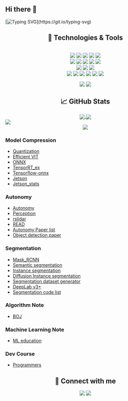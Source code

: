 ## Hi there 👋

<!--
**jisun3678/jisun3678** is a ✨ _special_ ✨ repository because its `README.md` (this file) appears on your GitHub profile.

Here are some ideas to get you started:

- 🔭 I’m currently working on ...
- 🌱 I’m currently learning ...
- 👯 I’m looking to collaborate on ...
- 🤔 I’m looking for help with ...
- 💬 Ask me about ...
- 📫 How to reach me: ...
- 😄 Pronouns: ...
- ⚡ Fun fact: ...
-->


[![Typing SVG](https://readme-typing-svg.demolab.com?font=Alkatra&weight=500&size=45&duration=3000&pause=3&color=6994CDEE&center=true&multiline=true&width=1000&height=120&lines=Hi+there!+I'm+Jisun.;Nice+to+meet+you!)](https://git.io/typing-svg)

<div align="center">
  <h2>🔧 Technologies & Tools</h2>
</div>

<div align="center"> 
  <br/>

<img src="https://img.shields.io/badge/Python-3776AB?style=for-the-badge&logo=Python&logoColor=white">
<img src="https://img.shields.io/badge/C-00599C?style=for-the-badge&logo=C&logoColor=white">
<img src="https://img.shields.io/badge/C++-00599C?style=for-the-badge&logo=C%2B%2B&logoColor=white"> 
<img src="https://img.shields.io/badge/JAVA-007396?style=for-the-badge&logo=Java&logoColor=white"> 
<img src="https://img.shields.io/badge/JavaScript-F7DF1E?style=for-the-badge&logo=JavaScript&logoColor=white"> <br>

<img src="https://img.shields.io/badge/ROS-22314E?style=for-the-badge&logo=ros&logoColor=white">
<img src="https://img.shields.io/badge/ROS2-22314E?style=for-the-badge&logo=ros&logoColor=white">
<img src="https://img.shields.io/badge/OpenCV-5C3EE8?style=for-the-badge&logo=OpenCV&logoColor=white"> 
<img src="https://img.shields.io/badge/gstreamer-33AADD?style=for-the-badge&logo=gstreamer&logoColor=white">
<img src="https://img.shields.io/badge/deepstream-2F3134?style=for-the-badge&logo=nvidia&logoColor=white"> <br>
  
<img src="https://img.shields.io/badge/VS_Code-007ACC?style=for-the-badge&logo=VisualStudioCode&logoColor=white">
<img src="https://img.shields.io/badge/PyCharm-000000?style=for-the-badge&logo=PyCharm&logoColor=white">
<img src="https://img.shields.io/badge/Google_Coral-4285F4?style=for-the-badge&logo=Google&logoColor=white"> <br>

 <img src="https://img.shields.io/badge/aws-232F3E?style=for-the-badge&logo=Amazon aws&logoColor=white">
<img src="https://img.shields.io/badge/github-181717?style=for-the-badge&logo=github&logoColor=white">
<img src="https://img.shields.io/badge/git-F05032?style=for-the-badge&logo=git&logoColor=white">
<img src="https://img.shields.io/badge/Jira-0052CC?style=for-the-badge&logo=jira&logoColor=white">
<img src="https://img.shields.io/badge/Confluence-172B4D?style=for-the-badge&logo=confluence&logoColor=white">
<img src="https://img.shields.io/badge/Notion-000000?style=for-the-badge&logo=notion&logoColor=white">
   <br/>

![](https://img.shields.io/badge/OS-Linux-informational?style=flat&logo=linux&logoColor=white&color=2bbc8a)
![](https://img.shields.io/badge/OS-Windows-informational?style=flat&logo=windows&logoColor=white&color=2bbc8a) 

</div>
 
 
<div align="center">
  <h2> &#x1f4c8; GitHub Stats</h2>
</div>


<div align="center">
  <a href="https://github.com/figurekim317">
    <img align="center" src="https://github-readme-stats.vercel.app/api?username=figurekim317&show_icons=true&theme=transparent" />
  </a>
  <a href="https://github.com/anuraghazra/github-readme-stats">
    <img align="center" src="https://github-readme-stats.vercel.app/api/top-langs/?username=figurekim317&layout=compact" />
  </a>
</div>

  
  <a href="https://github.com/figurekim317">
    <img align="center" src="https://github-readme-activity-graph.cyclic.app/graph?username=figurekim317&theme=light&height=400&width=400&bg_color=white&title_color=2f80ed&color=2f80ed&line=2f80ed&point=1074b8&custom_title=figurekim317's%20Contribution%20Graph&area=true&hide_border=true&font_color=2f80ed&font_weight=bold"/>
  </a>
</div>



<div align="center">
  <a href="https://solved.ac/ggusg0317">
    <img src="http://mazassumnida.wtf/api/v2/generate_badge?boj=ggusg0317" />
  </a>
</div>



### Model Compression
- [Quantization](https://github.com/figurekim317/Quantization)
- [Efficient VIT](https://github.com/figurekim317/efficientvit)
- [ONNX](https://github.com/onnx/onnx)
- [TensorRT_ex](https://github.com/figurekim317/TensorRT_ex)
- [Tensorflow-onnx](https://github.com/figurekim317/tensorflow-onnx)
- [Jetson](https://github.com/figurekim317/jetson-inference)
- [Jetson_stats](https://github.com/figurekim317/jetson_stats)
 
### Autonomy
- [Autonomy](https://github.com/figurekim317/Autonomy)
- [Perception](https://github.com/figurekim317/Perception-for-Self-driving)
- [rslidar](https://github.com/figurekim317/rslidar_sdk)
- [READ](https://github.com/figurekim317/READ)
- [Autonomy Paper list](https://github.com/figurekim317/awesome-self-driving-car)
- [Object detection paper](https://github.com/figurekim317/deep_learning_object_detection)

### Segmentation
- [Mask_RCNN](https://github.com/figurekim317/Mask_RCNN)
- [Semantic segmentation](https://github.com/figurekim317/Segmentation)
- [Instance segmentation](https://github.com/figurekim317/instance_seg)
- [Diffusion Instance segmentation](https://github.com/figurekim317/DiffusionInst)
- [Segmentation dataset generator](https://github.com/figurekim317/synthetic-segmentation-dataset-generator)
- [DeepLab v3+](https://github.com/figurekim317/DeepLabV3Plus-Pytorch)
- [Segmentation code list](https://github.com/figurekim317/awesome-semantic-segmentation)

### Algorithm Note
- [BOJ](https://github.com/figurekim317/BOJ)

### Machine Learning Note
- [ML education](https://github.com/figurekim317/ML-For-Beginners)

### Dev Course
- [Programmers](https://github.com/figurekim317/programmers_dev)


<div align="center">
  <h2> 🤝 Connect with me</h2>
</div>

<div align="center">
  <a href="https://www.linkedin.com/in/jongwan-kim-019712251/"><img src="https://img.shields.io/badge/LinkedIn--_.svg?style=social&logo=linkedin"/></a>
  <a href="https://github.com/figurekim317"><img src="https://img.shields.io/badge/GitHub--_.svg?style=social&logo=github"/></a>
</div>
